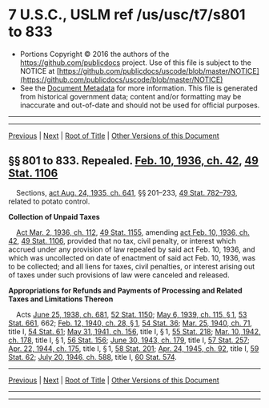 ---
---

# 7 U.S.C., USLM ref /us/usc/t7/s801 to 833

* Portions Copyright © 2016 the authors of the https://github.com/publicdocs project.
  Use of this file is subject to the NOTICE at [https://github.com/publicdocs/uscode/blob/master/NOTICE](https://github.com/publicdocs/uscode/blob/master/NOTICE)
* See the [Document Metadata](././../../../..//README.md) for more information.
  This file is generated from historical government data; content and/or formatting may be inaccurate and out-of-date and should not be used for official purposes.

----------
----------

[Previous](./../../../..//us/usc/t7/ch29/m__us_usc_t7_ch29.md) | [Next](./../../../..//us/usc/t7/ch30/m__us_usc_t7_ch30.md) | [Root of Title](./../../../../) | [Other Versions of this Document](https://publicdocs.github.io/go/links?ns=uslm&ref=%2Fus%2Fusc%2Ft7%2Fs801+to+833)

## §§ 801 to 833. Repealed. [Feb. 10, 1936, ch. 42][/us/act/1936-02-10/ch42], [49 Stat. 1106][/us/stat/49/1106]

    Sections, [act Aug. 24, 1935, ch. 641][/us/act/1935-08-24/ch641], §§ 201–233, [49 Stat. 782–793][/us/stat/49/782-793], related to potato control.

 __Collection of Unpaid Taxes__ 

    [Act Mar. 2, 1936, ch. 112][/us/act/1936-03-02/ch112], [49 Stat. 1155][/us/stat/49/1155], amending [act Feb. 10, 1936, ch. 42][/us/act/1936-02-10/ch42], [49 Stat. 1106][/us/stat/49/1106], provided that no tax, civil penalty, or interest which accrued under any provision of law repealed by said act Feb. 10, 1936, and which was uncollected on date of enactment of said act Feb. 10, 1936, was to be collected; and all liens for taxes, civil penalties, or interest arising out of taxes under such provisions of law were canceled and released.

 __Appropriations for Refunds and Payments of Processing and Related Taxes and Limitations Thereon__ 

    Acts [June 25, 1938, ch. 681][/us/act/1938-06-25/ch681], [52 Stat. 1150][/us/stat/52/1150]; [May 6, 1939, ch. 115, § 1][/us/act/1939-05-06/ch115/s1], [53 Stat. 661][/us/stat/53/661], 662; [Feb. 12, 1940, ch. 28, § 1][/us/act/1940-02-12/ch28/s1], [54 Stat. 36][/us/stat/54/36]; [Mar. 25, 1940, ch. 71][/us/act/1940-03-25/ch71], title I, [54 Stat. 61][/us/stat/54/61]; [May 31, 1941, ch. 156][/us/act/1941-05-31/ch156], title I, § 1, [55 Stat. 218][/us/stat/55/218]; [Mar. 10, 1942, ch. 178][/us/act/1942-03-10/ch178], title I, § 1, [56 Stat. 156][/us/stat/56/156]; [June 30, 1943, ch. 179][/us/act/1943-06-30/ch179], title I, [57 Stat. 257][/us/stat/57/257]; [Apr. 22, 1944, ch. 175][/us/act/1944-04-22/ch175], title I, § 1, [58 Stat. 201][/us/stat/58/201]; [Apr. 24, 1945, ch. 92][/us/act/1945-04-24/ch92], title I, [59 Stat. 62][/us/stat/59/62]; [July 20, 1946, ch. 588][/us/act/1946-07-20/ch588], title I, [60 Stat. 574][/us/stat/60/574].

----------

[Previous](./../../../..//us/usc/t7/ch29/m__us_usc_t7_ch29.md) | [Next](./../../../..//us/usc/t7/ch30/m__us_usc_t7_ch30.md) | [Root of Title](./../../../../) | [Other Versions of this Document](https://publicdocs.github.io/go/links?ns=uslm&ref=%2Fus%2Fusc%2Ft7%2Fs801+to+833)

----------
----------

[/us/act/1936-02-10/ch42]: https://publicdocs.github.io/go/links?ns=uslm&ref=%2Fus%2Fact%2F1936-02-10%2Fch42
[/us/stat/49/1106]: https://publicdocs.github.io/go/links?ns=uslm&ref=%2Fus%2Fstat%2F49%2F1106
[/us/act/1935-08-24/ch641]: https://publicdocs.github.io/go/links?ns=uslm&ref=%2Fus%2Fact%2F1935-08-24%2Fch641
[/us/stat/49/782-793]: https://publicdocs.github.io/go/links?ns=uslm&ref=%2Fus%2Fstat%2F49%2F782-793
[/us/act/1936-03-02/ch112]: https://publicdocs.github.io/go/links?ns=uslm&ref=%2Fus%2Fact%2F1936-03-02%2Fch112
[/us/stat/49/1155]: https://publicdocs.github.io/go/links?ns=uslm&ref=%2Fus%2Fstat%2F49%2F1155
[/us/act/1936-02-10/ch42]: https://publicdocs.github.io/go/links?ns=uslm&ref=%2Fus%2Fact%2F1936-02-10%2Fch42
[/us/stat/49/1106]: https://publicdocs.github.io/go/links?ns=uslm&ref=%2Fus%2Fstat%2F49%2F1106
[/us/act/1938-06-25/ch681]: https://publicdocs.github.io/go/links?ns=uslm&ref=%2Fus%2Fact%2F1938-06-25%2Fch681
[/us/stat/52/1150]: https://publicdocs.github.io/go/links?ns=uslm&ref=%2Fus%2Fstat%2F52%2F1150
[/us/act/1939-05-06/ch115/s1]: https://publicdocs.github.io/go/links?ns=uslm&ref=%2Fus%2Fact%2F1939-05-06%2Fch115%2Fs1
[/us/stat/53/661]: https://publicdocs.github.io/go/links?ns=uslm&ref=%2Fus%2Fstat%2F53%2F661
[/us/act/1940-02-12/ch28/s1]: https://publicdocs.github.io/go/links?ns=uslm&ref=%2Fus%2Fact%2F1940-02-12%2Fch28%2Fs1
[/us/stat/54/36]: https://publicdocs.github.io/go/links?ns=uslm&ref=%2Fus%2Fstat%2F54%2F36
[/us/act/1940-03-25/ch71]: https://publicdocs.github.io/go/links?ns=uslm&ref=%2Fus%2Fact%2F1940-03-25%2Fch71
[/us/stat/54/61]: https://publicdocs.github.io/go/links?ns=uslm&ref=%2Fus%2Fstat%2F54%2F61
[/us/act/1941-05-31/ch156]: https://publicdocs.github.io/go/links?ns=uslm&ref=%2Fus%2Fact%2F1941-05-31%2Fch156
[/us/stat/55/218]: https://publicdocs.github.io/go/links?ns=uslm&ref=%2Fus%2Fstat%2F55%2F218
[/us/act/1942-03-10/ch178]: https://publicdocs.github.io/go/links?ns=uslm&ref=%2Fus%2Fact%2F1942-03-10%2Fch178
[/us/stat/56/156]: https://publicdocs.github.io/go/links?ns=uslm&ref=%2Fus%2Fstat%2F56%2F156
[/us/act/1943-06-30/ch179]: https://publicdocs.github.io/go/links?ns=uslm&ref=%2Fus%2Fact%2F1943-06-30%2Fch179
[/us/stat/57/257]: https://publicdocs.github.io/go/links?ns=uslm&ref=%2Fus%2Fstat%2F57%2F257
[/us/act/1944-04-22/ch175]: https://publicdocs.github.io/go/links?ns=uslm&ref=%2Fus%2Fact%2F1944-04-22%2Fch175
[/us/stat/58/201]: https://publicdocs.github.io/go/links?ns=uslm&ref=%2Fus%2Fstat%2F58%2F201
[/us/act/1945-04-24/ch92]: https://publicdocs.github.io/go/links?ns=uslm&ref=%2Fus%2Fact%2F1945-04-24%2Fch92
[/us/stat/59/62]: https://publicdocs.github.io/go/links?ns=uslm&ref=%2Fus%2Fstat%2F59%2F62
[/us/act/1946-07-20/ch588]: https://publicdocs.github.io/go/links?ns=uslm&ref=%2Fus%2Fact%2F1946-07-20%2Fch588
[/us/stat/60/574]: https://publicdocs.github.io/go/links?ns=uslm&ref=%2Fus%2Fstat%2F60%2F574


